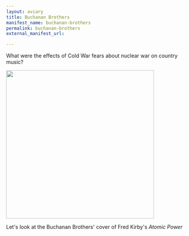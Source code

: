 ```yaml
---
layout: aviary
title: Buchanan Brothers
manifest_name: buchanan-brothers
permalink: buchanan-brothers
external_manifest_url: 

---
```

<!-- Add an essay or interpretive material below this line,
using HTML or markdown.  Do not modify this file above this line -->

What were the effects of Cold War fears about nuclear war on country music?


<img src="https://archive.org/download/78_atomic-power_buchanan-brothers-fred-kirby_gbia0118622a/78_atomic-power_buchanan-brothers-fred-kirby_gbia0118622a.jpg" height="400px"/>

Let's look at the Buchanan Brothers' cover of Fred Kirby's _Atomic Power_
